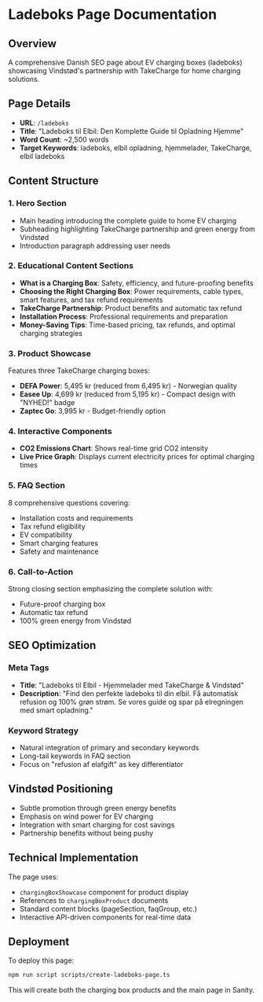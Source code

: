 # Ladeboks Page Documentation

## Overview
A comprehensive Danish SEO page about EV charging boxes (ladeboks) showcasing Vindstød's partnership with TakeCharge for home charging solutions.

## Page Details
- **URL**: `/ladeboks`
- **Title**: "Ladeboks til Elbil: Den Komplette Guide til Opladning Hjemme"
- **Word Count**: ~2,500 words
- **Target Keywords**: ladeboks, elbil opladning, hjemmelader, TakeCharge, elbil ladeboks

## Content Structure

### 1. Hero Section
- Main heading introducing the complete guide to home EV charging
- Subheading highlighting TakeCharge partnership and green energy from Vindstød
- Introduction paragraph addressing user needs

### 2. Educational Content Sections
- **What is a Charging Box**: Safety, efficiency, and future-proofing benefits
- **Choosing the Right Charging Box**: Power requirements, cable types, smart features, and tax refund requirements
- **TakeCharge Partnership**: Product benefits and automatic tax refund
- **Installation Process**: Professional requirements and preparation
- **Money-Saving Tips**: Time-based pricing, tax refunds, and optimal charging strategies

### 3. Product Showcase
Features three TakeCharge charging boxes:
- **DEFA Power**: 5,495 kr (reduced from 6,495 kr) - Norwegian quality
- **Easee Up**: 4,699 kr (reduced from 5,195 kr) - Compact design with "NYHED!" badge
- **Zaptec Go**: 3,995 kr - Budget-friendly option

### 4. Interactive Components
- **CO2 Emissions Chart**: Shows real-time grid CO2 intensity
- **Live Price Graph**: Displays current electricity prices for optimal charging times

### 5. FAQ Section
8 comprehensive questions covering:
- Installation costs and requirements
- Tax refund eligibility
- EV compatibility
- Smart charging features
- Safety and maintenance

### 6. Call-to-Action
Strong closing section emphasizing the complete solution with:
- Future-proof charging box
- Automatic tax refund
- 100% green energy from Vindstød

## SEO Optimization

### Meta Tags
- **Title**: "Ladeboks til Elbil - Hjemmelader med TakeCharge & Vindstød"
- **Description**: "Find den perfekte ladeboks til din elbil. Få automatisk refusion og 100% grøn strøm. Se vores guide og spar på elregningen med smart opladning."

### Keyword Strategy
- Natural integration of primary and secondary keywords
- Long-tail keywords in FAQ section
- Focus on "refusion af elafgift" as key differentiator

## Vindstød Positioning
- Subtle promotion through green energy benefits
- Emphasis on wind power for EV charging
- Integration with smart charging for cost savings
- Partnership benefits without being pushy

## Technical Implementation
The page uses:
- `chargingBoxShowcase` component for product display
- References to `chargingBoxProduct` documents
- Standard content blocks (pageSection, faqGroup, etc.)
- Interactive API-driven components for real-time data

## Deployment
To deploy this page:
```bash
npm run script scripts/create-ladeboks-page.ts
```

This will create both the charging box products and the main page in Sanity.